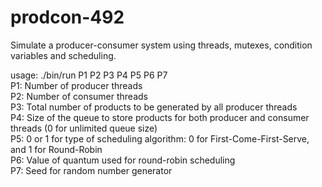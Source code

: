 # prodcon-492
Simulate a producer-consumer system using threads, mutexes, condition variables and scheduling.

usage: ./bin/run P1 P2 P3 P4 P5 P6 P7  
P1: Number of producer threads  
P2: Number of consumer threads  
P3: Total number of products to be generated by all producer threads  
P4: Size of the queue to store products for both producer and consumer threads (0 for
unlimited queue size)  
P5: 0 or 1 for type of scheduling algorithm: 0 for First-Come-First-Serve, and 1 for
Round-Robin  
P6: Value of quantum used for round-robin scheduling  
P7: Seed for random number generator  
